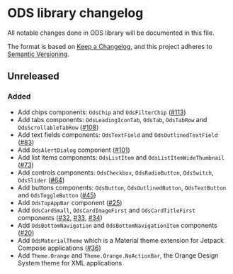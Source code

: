 # ODS library changelog

All notable changes done in ODS library will be documented in this file.

The format is based on [Keep a Changelog](https://keepachangelog.com/en/1.0.0/),
and this project adheres to [Semantic Versioning](https://semver.org/spec/v2.0.0.html).

## Unreleased

### Added

- Add chips components: `OdsChip` and `OdsFilterChip` ([#113](https://github.com/Orange-OpenSource/ods-android/issues/113))
- Add tabs components: `OdsLeadingIconTab`, `OdsTab`, `OdsTabRow` and `OdsScrollableTabRow` ([#108](https://github.com/Orange-OpenSource/ods-android/issues/108))
- Add text fields components: `OdsTextField` and `OdsOutlinedTextField` ([#83](https://github.com/Orange-OpenSource/ods-android/issues/83))
- Add `OdsAlertDialog` component ([#101](https://github.com/Orange-OpenSource/ods-android/issues/101))
- Add list items components: `OdsListItem` and `OdsListItemWideThumbnail` ([#73](https://github.com/Orange-OpenSource/ods-android/issues/73))
- Add controls components: `OdsCheckbox`, `OdsRadioButton`, `OdsSwitch`, `OdsSlider` ([#64](https://github.com/Orange-OpenSource/ods-android/issues/64))
- Add buttons components: `OdsButton`, `OdsOutlinedButton`, `OdsTextButton` and `OdsToggleButton` ([#45](https://github.com/Orange-OpenSource/ods-android/issues/45))
- Add `OdsTopAppBar` component ([#25](https://github.com/Orange-OpenSource/ods-android/issues/25))
- Add `OdsCardSmall`, `OdsCardImageFirst` and `OdsCardTitleFirst` components ([#32](https://github.com/Orange-OpenSource/ods-android/issues/32), [#33](https://github.com/Orange-OpenSource/ods-android/issues/33), [#34](https://github.com/Orange-OpenSource/ods-android/issues/34))
- Add `OdsBottomNavigation` and `OdsBottomNavigationItem` components ([#20](https://github.com/Orange-OpenSource/ods-android/issues/20))
- Add `OdsMaterialTheme` which is a Material theme extension for Jetpack Compose applications ([#36](https://github.com/Orange-OpenSource/ods-android/issues/36))
- Add `Theme.Orange` and `Theme.Orange.NoActionBar`, the Orange Design System theme for XML applications